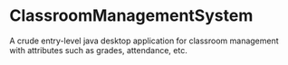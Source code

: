 # ClassroomManagementSystem
A crude entry-level java desktop application for classroom management with attributes such as grades, attendance, etc.
